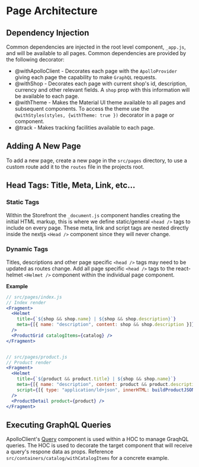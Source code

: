 # Page Architecture

## Dependency Injection
Common dependencies are injected in the root level component, `_app.js`, and will be available to all pages. Common dependencies are provided by the following decorator: 
* @withApolloClient - Decorates each page with the `ApolloProvider` giving each page the capability to make `GraphQL` requests. 
* @withShop - Decorates each page with current shop's id, description, currency and other relevant fields. A `shop` prop with this information will be available to each page.
* @withTheme - Makes the Material UI theme available to all pages and subsequent components. To access the theme use the `@withStyles(styles, {withTheme: true })` decorator in a page or component.
* @track - Makes tracking facilities available to each page. 

## Adding A New Page
To add a new page, create a new page in the `src/pages` directory, to use a custom route add it to the `routes` file in the projects root.

## Head Tags: Title, Meta, Link, etc...
### Static Tags
Within the Storefront the `_document.js` component handles creating the initial HTML markup, this is where we define static/general `<head />` tags to include on every page. These meta, link and script tags are nested directly inside the nextjs `<Head />` component since they will never change.

### Dynamic Tags
Titles, descriptions and other page specific `<head />` tags may need to be updated as routes change. Add all page specific `<head />` tags to the react-helmet `<Helmet />` component within the individual page component.

**Example**

```jsx
// src/pages/index.js
// Index render
<Fragment>
  <Helmet
    title={`${shop && shop.name} | ${shop && shop.description}`}
    meta={[{ name: "description", content: shop && shop.description }]}
  />
  <ProductGrid catalogItems={catalog} />
</Fragment>


// src/pages/product.js
// Product render
<Fragment>
  <Helmet
    title={`${product && product.title} | ${shop && shop.name}`}
    meta={[{ name: "description", content: product && product.description }]}
    script={[{ type: "application/ld+json", innerHTML: buildProductJSONLd(product) }]}
  />
  <ProductDetail product={product} />
</Fragment>
```

## Executing GraphQL Queries
ApolloClient's [Query](https://www.apollographql.com/docs/react/essentials/queries.html#basic) component is used within a HOC to manage GraqhQL queries. The HOC is used to decorate the target component that will receive a query's respone data as props. Reference `src/containers/catalog/withCatalogItems` for a concrete example.
